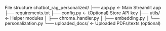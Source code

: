 File structure
chatbot_rag_personalized/
├── app.py                  ← Main Streamlit app
├── requirements.txt
├── config.py               ← (Optional) Store API key
├── utils/                  ← Helper modules
│   ├── chroma_handler.py
│   ├── embedding.py
│   └── personalization.py
└── uploaded_docs/          ← Uploaded PDFs/texts (optional)

